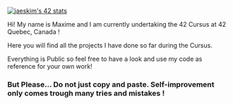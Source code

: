 [![jaeskim's 42 stats](https://badge42.herokuapp.com/api/stats/mmondell?cursus=C%20Cursus)](https://github.com/JaeSeoKim/badge42)

Hi! My name is Maxime and I am currently undertaking the 42 Cursus at 42 Quebec, Canada !

Here you will find all the projects I have done so far during the Cursus. 

Everything is Public so feel free to have a look and use my code as reference for your own work!

### But Please... Do not just copy and paste. Self-improvement only comes trough many tries and mistakes !                         
